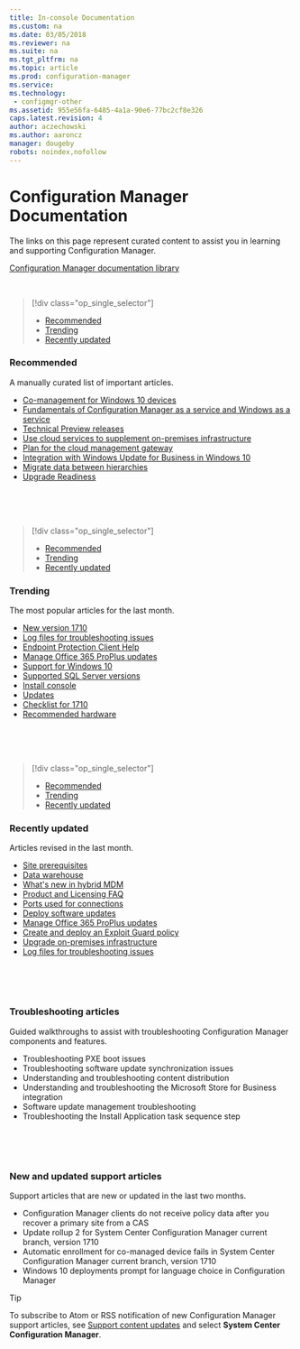 ```yaml
---
title: In-console Documentation
ms.custom: na
ms.date: 03/05/2018
ms.reviewer: na
ms.suite: na
ms.tgt_pltfrm: na
ms.topic: article
ms.prod: configuration-manager
ms.service:
ms.technology:
 - configmgr-other
ms.assetid: 955e56fa-6485-4a1a-90e6-77bc2cf8e326
caps.latest.revision: 4
author: aczechowski
ms.author: aaroncz
manager: dougeby
robots: noindex,nofollow
---
```


<!-- 
TFS 1357546
This page displays in-console, under the Support workspace, Documentation node. 
-->


# Configuration Manager Documentation
The links on this page represent curated content to assist you in learning and supporting Configuration Manager. 

[Configuration Manager documentation library](https://docs.microsoft.com/sccm)


</br>

<a name="bkmk_recommend"></a>  

> [!div class="op_single_selector"]
> - [Recommended](#bkmk_recommend)
> - [Trending](#bkmk_trend)
> - [Recently updated](#bkmk_update)

### Recommended 
A manually curated list of important articles.

- [Co-management for Windows 10 devices](/sccm/core/clients/manage/co-management-overview)
- [Fundamentals of Configuration Manager as a service and Windows as a service](/sccm/core/understand/configuration-manager-and-windows-as-service)
- [Technical Preview releases](/sccm/core/get-started/technical-preview)
- [Use cloud services to supplement on-premises infrastructure](/sccm/core/understand/use-cloud-services)
- [Plan for the cloud management gateway](/sccm/core/clients/manage/plan-cloud-management-gateway)
- [Integration with Windows Update for Business in Windows 10](/sccm/sum/deploy-use/integrate-windows-update-for-business-windows-10)
- [Migrate data between hierarchies](/sccm/core/migration/migrate-data-between-hierarchies)
- [Upgrade Readiness](/sccm/core/clients/manage/upgrade/upgrade-analytics)


</br>

</br>

</br>

<a name="bkmk_trend"></a>  

> [!div class="op_single_selector"]
> - [Recommended](#bkmk_recommend)
> - [Trending](#bkmk_trend)
> - [Recently updated](#bkmk_update)

### Trending
The most popular articles for the last month.

- [New version 1710](/sccm/core/plan-design/changes/whats-new-in-version-1710)
- [Log files for troubleshooting issues](/sccm/core/plan-design/hierarchy/log-files)
- [Endpoint Protection Client Help](/sccm/protect/deploy-use/endpoint-protection-client-help)
- [Manage Office 365 ProPlus updates](/sccm/sum/deploy-use/manage-office-365-proplus-updates)
- [Support for Windows 10](/sccm/core/plan-design/configs/support-for-windows-10)
- [Supported SQL Server versions](/sccm/core/plan-design/configs/support-for-sql-server-versions)
- [Install console](/sccm/core/servers/deploy/install/install-consoles)
- [Updates](/sccm/core/servers/manage/updates)
- [Checklist for 1710](/sccm/core/servers/manage/checklist-for-installing-update-1710)
- [Recommended hardware](/sccm/core/plan-design/configs/recommended-hardware)


</br>

</br>

</br>

<a name="bkmk_update"></a>  

> [!div class="op_single_selector"]
> - [Recommended](#bkmk_recommend)
> - [Trending](#bkmk_trend)
> - [Recently updated](#bkmk_update)

### Recently updated
Articles revised in the last month.

- [Site prerequisites](/sccm/core/plan-design/configs/site-and-site-system-prerequisites)
- [Data warehouse](/sccm/core/servers/manage/data-warehouse)
- [What's new in hybrid MDM](/sccm/mdm/understand/whats-new-in-hybrid-mobile-device-management)
- [Product and Licensing FAQ](/sccm/core/understand/product-and-licensing-faq)
- [Ports used for connections](/sccm/core/plan-design/hierarchy/ports)
- [Deploy software updates](/sccm/sum/deploy-use/deploy-software-updates)
- [Manage Office 365 ProPlus updates](/sccm/sum/deploy-use/manage-office-365-proplus-updates)
- [Create and deploy an Exploit Guard policy](/sccm/protect/deploy-use/create-deploy-exploit-guard-policy)
- [Upgrade on-premises infrastructure](/sccm/core/servers/manage/upgrade-on-premises-infrastructure)
- [Log files for troubleshooting issues](/sccm/core/plan-design/hierarchy/log-files)



</br>

</br>

</br>

### Troubleshooting articles
Guided walkthroughs to assist with troubleshooting Configuration Manager components and features.

- Troubleshooting PXE boot issues  
- Troubleshooting software update synchronization issues  
- Understanding and troubleshooting content distribution  
- Understanding and troubleshooting the Microsoft Store for Business integration  
- Software update management troubleshooting  
- Troubleshooting the Install Application task sequence step  


</br>

</br>

</br>

### New and updated support articles
Support articles that are new or updated in the last two months.

- Configuration Manager clients do not receive policy data after you recover a primary site from a CAS  
- Update rollup 2 for System Center Configuration Manager current branch, version 1710  
- Automatic enrollment for co-managed device fails in System Center Configuration Manager current branch, version 1710  
- Windows 10 deployments prompt for language choice in Configuration Manager  

> [!Tip]  
> To subscribe to Atom or RSS notification of new Configuration Manager support articles, see [Support content updates](https://support.microsoft.com/help/4089498/) and select **System Center Configuration Manager**.  
